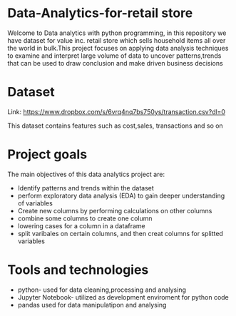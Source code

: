 # Data-Analytics-for-retail store

Welcome to Data analytics with python programming, in this repository we have dataset for value inc. retail store which sells household items all over the world in bulk.This project focuses on applying data analysis techniques to examine and interpret large volume of data to uncover patterns,trends that can be used to draw conclusion and make driven business decisions

# Dataset
Link: https://www.dropbox.com/s/6vrq4nq7bs750ys/transaction.csv?dl=0

This dataset contains features such as cost,sales, transactions and so on

# Project goals
The main objectives of this data analytics project are:

- Identify patterns and trends within the dataset
- perform exploratory data analysis (EDA) to gain deeper understanding of variables
- Create new columns by performing calculations on other columns
- combine some columns to create one column
- lowering cases for a column in a dataframe
-  split varibales on certain columns, and then creat columns for splitted variables

# Tools and technologies 
- python- used for data cleaning,processing and analysing
- Jupyter Notebook- utilized as development enviroment for python code
- pandas used for data manipulatipon and analysing
